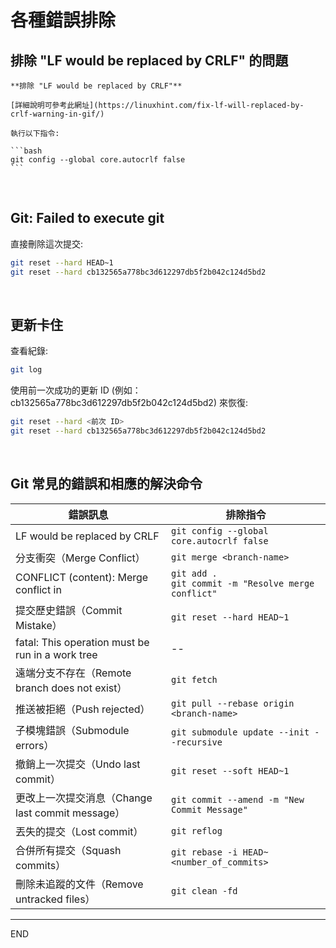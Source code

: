# 各種錯誤排除

## 排除 "LF would be replaced by CRLF" 的問題

    **排除 "LF would be replaced by CRLF"**

    [詳細說明可參考此網址](https://linuxhint.com/fix-lf-will-replaced-by-crlf-warning-in-gif/)

    執行以下指令:

    ```bash
    git config --global core.autocrlf false
    ```

</br>

## Git: Failed to execute git

直接刪除這次提交:

```bash
git reset --hard HEAD~1
git reset --hard cb132565a778bc3d612297db5f2b042c124d5bd2
```

</br>

## 更新卡住

查看紀錄:

```bash
git log
```

使用前一次成功的更新 ID (例如：cb132565a778bc3d612297db5f2b042c124d5bd2) 來恢復:

```bash
git reset --hard <前次 ID>
git reset --hard cb132565a778bc3d612297db5f2b042c124d5bd2
```

</br>

## Git 常見的錯誤和相應的解決命令

| 錯誤訊息                                                     | 排除指令 |
|------------------------------------------------------------|-------------------------------------------------------|
| LF would be replaced by CRLF                               | `git config --global core.autocrlf false`            |
| 分支衝突（Merge Conflict）                                 | `git merge <branch-name>`                             |
| CONFLICT (content): Merge conflict in <filename>           | `git add .` <br> `git commit -m "Resolve merge conflict"` |
| 提交歷史錯誤（Commit Mistake）                             | `git reset --hard HEAD~1`                             |
| fatal: This operation must be run in a work tree          | --                                                    |
| 遠端分支不存在（Remote branch does not exist）             | `git fetch`                                           |
| 推送被拒絕（Push rejected）                               | `git pull --rebase origin <branch-name>`              |
| 子模塊錯誤（Submodule errors）                            | `git submodule update --init --recursive`             |
| 撤銷上一次提交（Undo last commit）                        | `git reset --soft HEAD~1`                             |
| 更改上一次提交消息（Change last commit message）           | `git commit --amend -m "New Commit Message"`          |
| 丟失的提交（Lost commit）                                 | `git reflog`                                          |
| 合併所有提交（Squash commits）                            | `git rebase -i HEAD~<number_of_commits>`              |
| 刪除未追蹤的文件（Remove untracked files）                  | `git clean -fd`                                       |

---

END